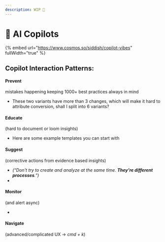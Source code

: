 ```yaml
---
description: WIP 🚧
---
```


# 🌱 AI Copilots

{% embed url="https://www.cosmos.so/siddish/copilot-vibes" fullWidth="true" %}

## **Copilot Interaction Patterns:**

#### Prevent&#x20;

mistakes happening keeping 1000+ best practices always in mind

* These two variants have more than 3 changes, which will make it hard to attribute conversion, shall I split into 6 variants?

#### Educate

(hard to document or loom insights)

* Here are some example templates you can start with

#### Suggest&#x20;

(corrective actions from evidence based insights)

* _(“Don't try to create and analyze at the same time. **They're different processes**.”)_
*

#### Monitor&#x20;

(and alert async)

*

#### Navigate

(advanced/complicated UX -> _cmd + k_)

